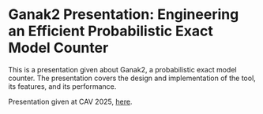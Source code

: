 # Ganak2 Presentation: Engineering an Efficient Probabilistic Exact Model Counter

This is a presentation given about Ganak2, a probabilistic exact model counter.
The presentation covers the design and implementation of the tool, its
features, and its performance.

Presentation given at CAV 2025, [here](ganak2-jul24-cav2025-zagreb.pdf).
